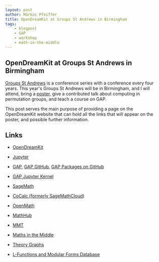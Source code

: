 ```yaml
---
layout: post
author: Markus Pfeiffer
title: OpenDreamKit at Groups St Andrews in Birmingham
tags:
    - blogpost
    - GAP
    - workshop 
    - math-in-the-middle
---
```


## OpenDreamKit at Groups St Andrews in Birmingham ##

[Groups St Andrews](http://www.groupsstandrews.org/) is a conference series with
a conference every four years. This year's Groups St Andrews will be in
Birmingham, and I will attend, bring
a [poster](/public/groups-st-andrews-2017.pdf), give a contributed talk
about computing in permutation groups, and teach a course on GAP.

This post serves the main purpose of providing a page on the OpenDreamKit website
that can hold all the links that will appear on the poster, and possible further
information.


## Links ##

 * [OpenDreamKit](http://opendreamkit.org)

 * [Jupyter](https://jupyter.org)

 * [GAP](http://www.gap-system.org), [GAP GitHub](https://github.com/gap-system), [GAP Packages on GitHub](https://github.com/gap-packages/)
 * [GAP Jupyter Kernel](https://github.com/gap-packages/jupyter-kernel-gap)

 * [SageMath](https://sagemath.org)
 * [CoCalc (formerly SageMathCloud](https://cocalc.com))

 * [OpenMath](https://openmath.github.io)
 * [MathHub](https://mathhub.info)
 * [MMT](https://uniformal.github.io)
 * [Maths in the Middle](https://mathhub.info/MitM)
 * [Theory Graphs](https://mathhub.info/mh/mmt/graphs/tgview.html) 

 * [L-Functions and Modular Forms Database](https://lmfdb.org)
